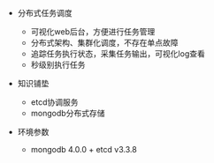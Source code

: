 * 分布式任务调度
    * 可视化web后台，方便进行任务管理
    * 分布式架构、集群化调度，不存在单点故障
    * 追踪任务执行状态，采集任务输出，可视化log查看
    * 秒级别执行任务

* 知识铺垫
    * etcd协调服务
    * mongodb分布式存储
* 环境参数
    * mongodb 4.0.0 + etcd v3.3.8